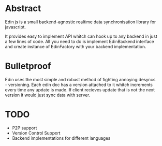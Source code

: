 # Abstract

Edin js is a small backend-agnostic realtime data synchronisation library for javascript.

It provides easy to implement API whitch can hook up to any backend in just a few lines of code.
All you need to do is implement EdinBackend interface and create instance of EdinFactory with your backend implementation.

# Bulletproof

Edin uses the most simple and robust method of fighting annoying desyncs - versioning. 
Each edin doc has a version attached to it whitch increments every time any update is made. 
If client recieves update that is not the next version it would just sync data with server.

# TODO

* P2P support
* Version Control Support
* Backend implementations for different languages